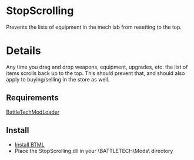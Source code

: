 # StopScrolling
Prevents the lists of equipment in the mech lab from resetting to the top.

# Details
Any time you drag and drop weapons, equipment, upgrades, etc. the list of items scrolls back up to the top. This should prevent that, and should also apply to buying/selling in the store as well.

## Requirements
[BattleTechModLoader](https://github.com/Mpstark/BattleTechModLoader/releases)

## Install
- [Install BTML](https://github.com/Mpstark/BattleTechModLoader)
- Place the StopScrolling.dll in your \BATTLETECH\Mods\ directory